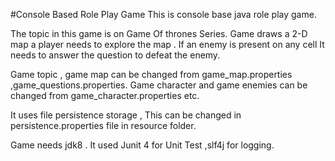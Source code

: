 #Console Based Role Play Game 
This is console base java role play game.

The topic in this game is on Game Of thrones Series. Game draws a 2-D map 
a player needs to explore the map . If an enemy is present on any cell 
It needs to answer the question to defeat the enemy.

Game topic , game map can be changed from game_map.properties ,game_questions.properties. Game character and game enemies can be changed from game_character.properties etc.

It uses file persistence storage , This can be changed in persistence.properties file in resource folder.

Game needs jdk8 . It used Junit 4  for Unit Test ,slf4j for logging.

